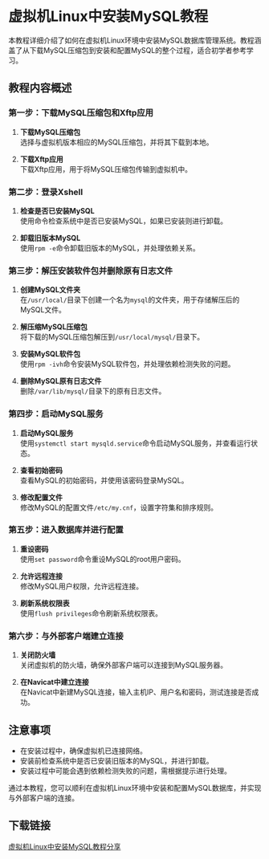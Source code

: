 # 虚拟机Linux中安装MySQL教程

本教程详细介绍了如何在虚拟机Linux环境中安装MySQL数据库管理系统。教程涵盖了从下载MySQL压缩包到安装和配置MySQL的整个过程，适合初学者参考学习。

## 教程内容概述

### 第一步：下载MySQL压缩包和Xftp应用
1. **下载MySQL压缩包**  
   选择与虚拟机版本相应的MySQL压缩包，并将其下载到本地。

2. **下载Xftp应用**  
   下载Xftp应用，用于将MySQL压缩包传输到虚拟机中。

### 第二步：登录Xshell
1. **检查是否已安装MySQL**  
   使用命令检查系统中是否已安装MySQL，如果已安装则进行卸载。

2. **卸载旧版本MySQL**  
   使用`rpm -e`命令卸载旧版本的MySQL，并处理依赖关系。

### 第三步：解压安装软件包并删除原有日志文件
1. **创建MySQL文件夹**  
   在`/usr/local/`目录下创建一个名为`mysql`的文件夹，用于存储解压后的MySQL文件。

2. **解压缩MySQL压缩包**  
   将下载的MySQL压缩包解压到`/usr/local/mysql/`目录下。

3. **安装MySQL软件包**  
   使用`rpm -ivh`命令安装MySQL软件包，并处理依赖检测失败的问题。

4. **删除MySQL原有日志文件**  
   删除`/var/lib/mysql/`目录下的原有日志文件。

### 第四步：启动MySQL服务
1. **启动MySQL服务**  
   使用`systemctl start mysqld.service`命令启动MySQL服务，并查看运行状态。

2. **查看初始密码**  
   查看MySQL的初始密码，并使用该密码登录MySQL。

3. **修改配置文件**  
   修改MySQL的配置文件`/etc/my.cnf`，设置字符集和排序规则。

### 第五步：进入数据库并进行配置
1. **重设密码**  
   使用`set password`命令重设MySQL的root用户密码。

2. **允许远程连接**  
   修改MySQL用户权限，允许远程连接。

3. **刷新系统权限表**  
   使用`flush privileges`命令刷新系统权限表。

### 第六步：与外部客户端建立连接
1. **关闭防火墙**  
   关闭虚拟机的防火墙，确保外部客户端可以连接到MySQL服务器。

2. **在Navicat中建立连接**  
   在Navicat中新建MySQL连接，输入主机IP、用户名和密码，测试连接是否成功。

## 注意事项
- 在安装过程中，确保虚拟机已连接网络。
- 安装前检查系统中是否已安装旧版本的MySQL，并进行卸载。
- 安装过程中可能会遇到依赖检测失败的问题，需根据提示进行处理。

通过本教程，您可以顺利在虚拟机Linux环境中安装和配置MySQL数据库，并实现与外部客户端的连接。

## 下载链接

[虚拟机Linux中安装MySQL教程分享](https://pan.quark.cn/s/cd5692b79668)
